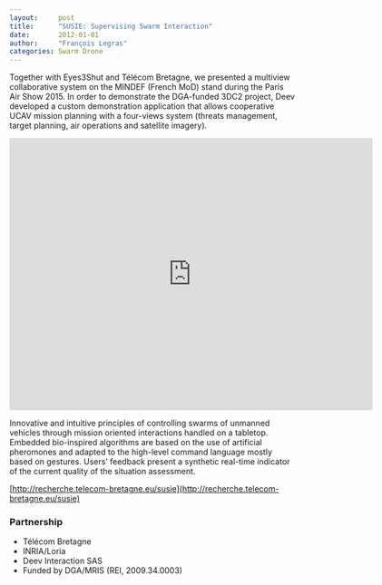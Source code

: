 ```yaml
---
layout:     post
title:      "SUSIE: Supervising Swarm Interaction"
date:       2012-01-01
author:     "François Legras"
categories: Swarm Drone
---
```


Together with Eyes3Shut and Télécom Bretagne, we presented a multiview collaborative system on the MINDEF (French MoD) stand during the Paris Air Show 2015. In order to demonstrate the DGA-funded 3DC2 project, Deev developed a custom demonstration application that allows cooperative UCAV mission planning with a four-views system (threats management, target planning, air operations and satellite imagery).

<iframe src="https://player.vimeo.com/video/52156833" width="640" height="480" frameborder="0" webkitallowfullscreen mozallowfullscreen allowfullscreen></iframe>

Innovative and intuitive principles of controlling swarms of unmanned vehicles through mission oriented interactions handled on a tabletop. Embedded bio-inspired algorithms are based on the use of artificial pheromones and adapted to the high-level command language mostly based on gestures. Users’ feedback present a synthetic real-time indicator of the current quality of the situation assessment.

[http://recherche.telecom-bretagne.eu/susie](http://recherche.telecom-bretagne.eu/susie)

### Partnership

* Télécom Bretagne
* INRIA/Loria     
* Deev Interaction SAS
* Funded by DGA/MRIS (REI, 2009.34.0003)